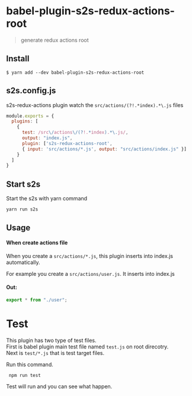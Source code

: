 # babel-plugin-s2s-redux-actions-root

> generate redux actions root

## Install

```
$ yarn add --dev babel-plugin-s2s-redux-actions-root
```

## s2s.config.js

s2s-redux-actions plugin watch the `src/actions/(?!.*index).*\.js` files

```js
module.exports = {
  plugins: [
    {
      test: /src\/actions\/(?!.*index).*\.js/,
      output: "index.js",
      plugin: ['s2s-redux-actions-root',
      { input: 'src/actions/*.js', output: "src/actions/index.js" }]
    }
  ]
}
```
## Start s2s

Start the s2s with yarn command

`yarn run s2s`

## Usage

#### When create actions file

When you create a `src/actions/*.js`, this plugin inserts into index.js automatically.

For example you create a `src/actions/user.js`. It inserts into index.js

#### Out:

```js
export * from "./user";
```

# Test

This plugin has two type of test files. \
First is babel plugin main test file named `test.js` on root direcotry. \
Next is `test/*.js` that is test target files.

Run this command.

` npm run test`

Test will run and you can see what happen.
